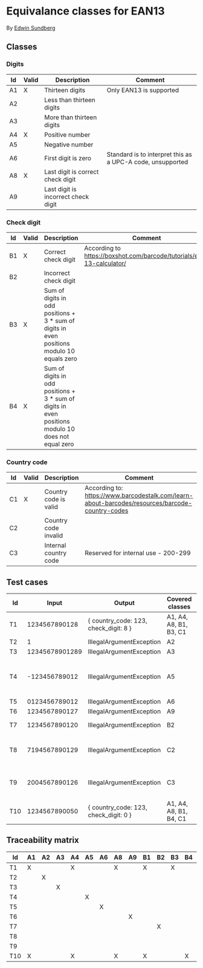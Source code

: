 # Equivalance classes for EAN13
By [Edwin Sundberg](mailto:edwin@edthing.com)

## Classes
### Digits
| Id | Valid | Description | Comment |
|----|-------|-------------|---------|
| A1 | X | Thirteen digits | Only EAN13 is supported |
| A2 | | Less than thirteen digits | |
| A3 | | More than thirteen digits | |
| A4 | X | Positive number | |
| A5 | | Negative number | |
| A6 | | First digit is zero | Standard is to interpret this as a UPC-A code, unsupported |
| A8 | X | Last digit is correct check digit | |
| A9 | | Last digit is incorrect check digit | |

### Check digit
| Id | Valid | Description | Comment |
|----|-------|-------------|---------|
| B1 | X | Correct check digit | According to https://boxshot.com/barcode/tutorials/ean-13-calculator/ |
| B2 | | Incorrect check digit | |
| B3 | X | Sum of digits in odd positions + 3 * sum of digits in even positions modulo 10 equals zero | |
| B4 | X | Sum of digits in odd positions + 3 * sum of digits in even positions modulo 10 does not equal zero | |

### Country code
| Id | Valid | Description | Comment |
|----|-------|-------------|---------|
| C1 | X | Country code is valid | According to: https://www.barcodestalk.com/learn-about-barcodes/resources/barcode-country-codes |
| C2 | | Country code invalid | |
| C3 | | Internal country code | Reserved for internal use - 200-299 |


## Test cases
| Id | Input | Output | Covered classes | Comment |
|----|-------|--------|-----------------|---------|
| T1 | 1234567890128 | { country_code: 123, check_digit: 8 } | A1, A4, A8, B1, B3, C1 | |
| T2 | 1 | IllegalArgumentException | A2 | |
| T3 | 12345678901289 | IllegalArgumentException | A3 | |
| T4 | -123456789012 | IllegalArgumentException | A5 | Digits with negative sign gets the length 13 |
| T5 | 0123456789012 | IllegalArgumentException | A6 | |
| T6 | 1234567890127 | IllegalArgumentException | A9 | |
| T7 | 1234567890120 | IllegalArgumentException | B2 | Overlapping with A9 |
| T8 | 7194567890129 | IllegalArgumentException | C2 | 719 is an invalid country code |
| T9 | 2004567890126 | IllegalArgumentException | C3 | 200 is an internal country code |
| T10 | 1234567890050 | { country_code: 123, check_digit: 0 } | A1, A4, A8, B1, B4, C1 | |



## Traceability matrix
| Id | A1 | A2 | A3 | A4 | A5 | A6 | A8 | A9 | B1 | B2 | B3 | B4 | C1 | C2 | C3 |
| -- | -- | -- | -- | -- | -- | -- | -- | -- | -- | -- | -- | -- | -- | -- | -- |
| T1 | X  |    |    | X  |    |    | X  |    | X  |    | X  |    | X  |    |    |
| T2 |    | X  |    |    |    |    |    |    |    |    |    |    |    |    |    |
| T3 |    |    | X  |    |    |    |    |    |    |    |    |    |    |    |    |
| T4 |    |    |    |    | X  |    |    |    |    |    |    |    |    |    |    |
| T5 |    |    |    |    |    | X  |    |    |    |    |    |    |    |    |    |
| T6 |    |    |    |    |    |    |    | X  |    |    |    |    |    |    |    |
| T7 |    |    |    |    |    |    |    |    |    | X  |    |    |    |    |    |
| T8 |    |    |    |    |    |    |    |    |    |    |    |    |    | X  |    |
| T9 |    |    |    |    |    |    |    |    |    |    |    |    |    |    | X  |
| T10 | X  |    |    | X  |    |    | X  |    | X  |    |    | X  | X  |    |    |

